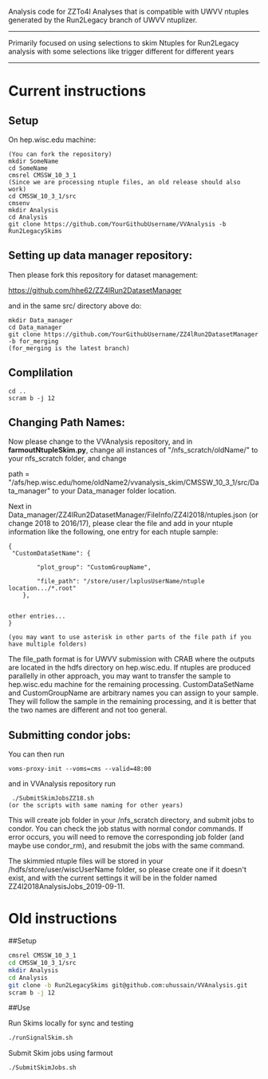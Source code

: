 Analysis code for ZZTo4l Analyses that is compatible with UWVV ntuples generated by the Run2Legacy branch of UWVV ntuplizer.
****
Primarily focused on using selections to skim Ntuples for Run2Legacy analysis with some selections like trigger different for different years
****
# Current instructions
## Setup

On hep.wisc.edu machine:
```
(You can fork the repository)
mkdir SomeName
cd SomeName
cmsrel CMSSW_10_3_1
(Since we are processing ntuple files, an old release should also work)
cd CMSSW_10_3_1/src
cmsenv
mkdir Analysis
cd Analysis
git clone https://github.com/YourGithubUsername/VVAnalysis -b Run2LegacySkims
```


## Setting up data manager repository:

Then please fork this repository for dataset management:

https://github.com/hhe62/ZZ4lRun2DatasetManager

and in the same src/ directory above do:

```
mkdir Data_manager
cd Data_manager
git clone https://github.com/YourGithubUsername/ZZ4lRun2DatasetManager -b for_merging
(for_merging is the latest branch)
```

## Complilation
```
cd ..
scram b -j 12
```


## Changing Path Names:

Now please change to the VVAnalysis repository, and in **farmoutNtupleSkim.py**, change all instances of "/nfs_scratch/oldName/" to your nfs_scratch folder, and change 

path = "/afs/hep.wisc.edu/home/oldName2/vvanalysis_skim/CMSSW_10_3_1/src/Data_manager"
to your Data_manager folder location.

Next in Data_manager/ZZ4lRun2DatasetManager/FileInfo/ZZ4l2018/ntuples.json (or change 2018 to 2016/17), please clear the file and add in your ntuple information like the following, one entry for each ntuple sample:

```
{
 "CustomDataSetName": {

        "plot_group": "CustomGroupName",

        "file_path": "/store/user/lxplusUserName/ntuple location.../*.root"
    },


other entries...
}

(you may want to use asterisk in other parts of the file path if you have multiple folders)  
```
 
The file_path format is for UWVV submission with CRAB where the outputs are located in the hdfs directory on hep.wisc.edu. If ntuples are produced parallelly in other approach, you may want to transfer the sample to hep.wisc.edu machine for the remaining processing. CustomDataSetName and CustomGroupName are arbitrary names you can assign to your sample. They will follow the sample in the remaining processing, and it is better that the two names are different and not too general.



## Submitting condor jobs:

You can then run
```
voms-proxy-init --voms=cms --valid=48:00
```
 
and in VVAnalysis repository run 

```
 ./SubmitSkimJobsZZ18.sh
(or the scripts with same naming for other years)
```
 

This will create job folder in your /nfs_scratch directory, and submit jobs to condor. You can check the job status with normal condor commands. If error occurs, you will need to remove the corresponding job folder (and maybe use condor_rm), and resubmit the jobs with the same command.

 

The skimmied ntuple files will be stored in your /hdfs/store/user/wiscUserName folder, so please create one if it doesn't exist, and with the current settings it will be in the folder named ZZ4l2018AnalysisJobs_2019-09-11.






# Old instructions
##Setup
```bash
cmsrel CMSSW_10_3_1
cd CMSSW_10_3_1/src
mkdir Analysis
cd Analysis
git clone -b Run2LegacySkims git@github.com:uhussain/VVAnalysis.git
scram b -j 12
```
##Use

Run Skims locally for sync and testing

```bash
./runSignalSkim.sh
```

Submit Skim jobs using farmout
```bash
./SubmitSkimJobs.sh
```
